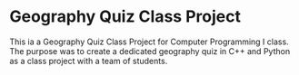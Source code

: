 # Geography Quiz Class Project

This ia a Geography Quiz Class Project for Computer Programming I class. 
The purpose was to create a dedicated geography quiz in C++ and Python as a class project
with a team of students.
